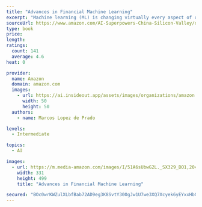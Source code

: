 ```yaml
---
title: "Advances in Financial Machine Learning"
excerpt: "Machine learning (ML) is changing virtually every aspect of our lives. Today ML algorithms accomplish tasks that until recently only expert humans could perform. As it relates to finance, this is the most exciting time to adopt a disruptive technology that will transform how everyone invests for generations. Readers will learn how to structure Big data in a way that is amenable to ML algorithms; how"
sourceUrl: https://www.amazon.com/AI-Superpowers-China-Silicon-Valley/dp/132854639X/
type: book
price: 
length: 
ratings:
  count: 141
  average: 4.6
heat: 0

provider:
  name: Amazon
  domain: amazon.com
  images:
    - url: https://ai.insideout.app/assets/images/organizations/amazon.com-50x50.jpg
      width: 50
      height: 50
  authors:
    - name: Marcos Lopez de Prado

levels:
  - Intermediate

topics:
  - AI

images:
  - url: https://m.media-amazon.com/images/I/51A6sUbwG2L._SX329_BO1,204,203,200_.jpg
    width: 331
    height: 499
    title: "Advances in Financial Machine Learning"

secured: "BOc0wrKWZulXLbfBab72AD9eg3K8SvtY30OgJw1U7we3XQ7Xcyek6yEYxxHbGsc8KLcnNP3wxKH+9DCNRYCG6m4oiATB1fZPbtJj+FXAACA1B7wykbAufa8SwAsLrZSLurPkMSRcy7L8926WATLAegxm0e4Cmdv7s+bALJNPKBViKJyncv3s2PRaxoiXME73iO+KzkVfq/eyziZbHHtJ1OylXgUlFRok3nPtYVH3chT6AANbxx9xQ5zTSEE6gJIO4jDcIO3MOOurm8ZFvCmZLw==;k0oFRNR12Xl1Ic+nqpsOvg=="
---
```


